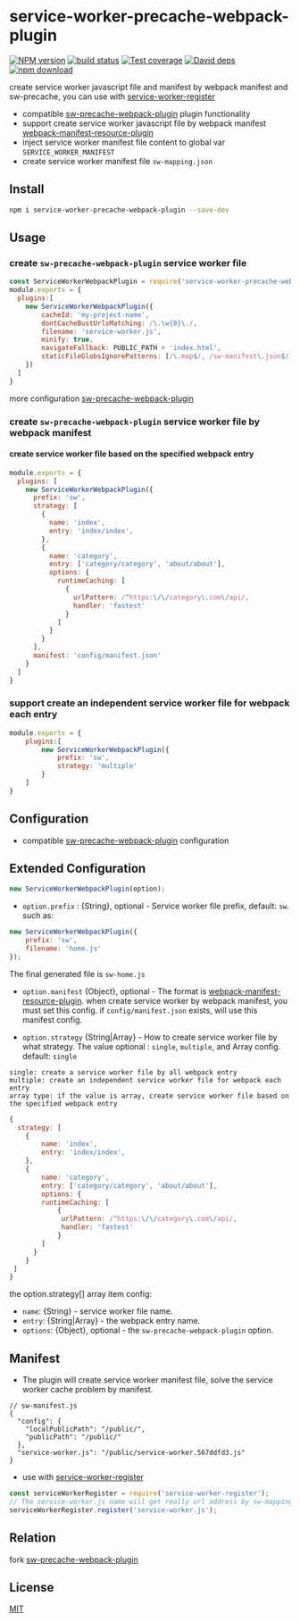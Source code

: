 # service-worker-precache-webpack-plugin

[![NPM version][npm-image]][npm-url]
[![build status][travis-image]][travis-url]
[![Test coverage][codecov-image]][codecov-url]
[![David deps][david-image]][david-url]
[![npm download][download-image]][download-url]

[npm-image]: https://img.shields.io/npm/v/service-worker-precache-webpack-plugin.svg?style=flat-square
[npm-url]: https://npmjs.org/package/service-worker-precache-webpack-plugin
[travis-image]: https://img.shields.io/travis/hubcarl/service-worker-precache-webpack-plugin.svg?style=flat-square
[travis-url]: https://travis-ci.org/hubcarl/service-worker-precache-webpack-plugin
[codecov-image]: https://codecov.io/gh/hubcarl/service-worker-precache-webpack-plugin/branch/master/graph/badge.svg
[codecov-url]: https://codecov.io/gh/hubcarl/service-worker-precache-webpack-plugin
[david-image]: https://img.shields.io/david/hubcarl/service-worker-precache-webpack-plugin.svg?style=flat-square
[david-url]: https://david-dm.org/hubcarl/service-worker-precache-webpack-plugin
[snyk-image]: https://snyk.io/test/npm/service-worker-precache-webpack-plugin/badge.svg?style=flat-square
[snyk-url]: https://snyk.io/test/npm/service-worker-precache-webpack-plugin
[download-image]: https://img.shields.io/npm/dm/service-worker-precache-webpack-plugin.svg?style=flat-square
[download-url]: https://npmjs.org/package/service-worker-precache-webpack-plugin

create service worker javascript file and manifest by webpack manifest and sw-precache, you can use with [service-worker-register](https://github.com/hubcarl/service-worker-register)

- compatible [sw-precache-webpack-plugin](https://github.com/goldhand/sw-precache-webpack-plugin) plugin functionality
- support create service worker javascript file by webpack manifest [webpack-manifest-resource-plugin](https://github.com/hubcarl/webpack-manifest-resource-plugin)
- inject service worker manifest file content to global var `SERVICE_WORKER_MANIFEST` 
- create service worker manifest file `sw-mapping.json`

## Install

```bash
npm i service-worker-precache-webpack-plugin --save-dev
```

## Usage

### create `sw-precache-webpack-plugin` service worker file

```js
const ServiceWorkerWebpackPlugin = require('service-worker-precache-webpack-plugin');
module.exports = {
  plugins:[
    new ServiceWorkerWebpackPlugin({
        cacheId: 'my-project-name',
        dontCacheBustUrlsMatching: /\.\w{8}\./,
        filename: 'service-worker.js',
        minify: true,
        navigateFallback: PUBLIC_PATH + 'index.html',
        staticFileGlobsIgnorePatterns: [/\.map$/, /sw-manifest\.json$/],
    })
  ]  
}
```
more configuration [sw-precache-webpack-plugin](https://github.com/goldhand/sw-precache-webpack-plugin)

### create `sw-precache-webpack-plugin` service worker file by webpack manifest

#### create service worker file based on the specified webpack entry

```js
module.exports = {
  plugins: [
    new ServiceWorkerWebpackPlugin({
      prefix: 'sw',
      strategy: [
        {
          name: 'index',
          entry: 'index/index',
        },
        {
          name: 'category',
          entry: ['category/category', 'about/about'],
          options: {
            runtimeCaching: [
              {
                urlPattern: /^https:\/\/category\.com\/api/,
                handler: 'fastest'
              }
            ]
          }
        }
      ],
      manifest: 'config/manifest.json'
    }
  ]
}
```

### support create an independent service worker file for webpack each entry

```js
module.exports = {
    plugins:[
        new ServiceWorkerWebpackPlugin({
            prefix: 'sw',
            strategy: 'multiple'
        }
    ] 
}
```


## Configuration

- compatible [sw-precache-webpack-plugin](https://github.com/goldhand/sw-precache-webpack-plugin) configuration


## Extended Configuration 

```js
new ServiceWorkerWebpackPlugin(option);
```

- `option.prefix` : {String}, optional - Service worker file prefix, default: `sw`. such as:

```js
new ServiceWorkerWebpackPlugin({
    prefix: 'sw',
    filename: 'home.js'
});
```
The final generated file is `sw-home.js`


- `option.manifest` {Object}, optional - The format is [webpack-manifest-resource-plugin](https://github.com/hubcarl/webpack-manifest-resource-plugin). when create service worker by webpack manifest, you must set this config. if `config/manifest.json` exists, will use this manifest config.

- `option.strategy` {String|Array} - How to create service worker file by what strategy. The value optional : `single`, `multiple`, and Array config. default: `single`

```
single: create a service worker file by all webpack entry
multiple: create an independent service worker file for webpack each entry
array type: if the value is array, create service worker file based on the specified webpack entry
```

```js
{
  strategy: [
    {
        name: 'index',
        entry: 'index/index',
    },
    {
        name: 'category',
        entry: ['category/category', 'about/about'],
        options: {
        runtimeCaching: [
            {
             urlPattern: /^https:\/\/category\.com\/api/,
             handler: 'fastest'
            }
        ]
      }
    }
 ]
}
```
the option.strategy[] array item config:

- `name`: {String} - service worker file name.
- `entry`: {String|Array} - the webpack entry name.
- `options`: {Object}, optional - the `sw-precache-webpack-plugin` option.

## Manifest

- The plugin will create service worker manifest file, solve the service worker cache problem by manifest.

```
// sw-manifest.js
{
  "config": {
    "localPublicPath": "/public/",
    "publicPath": "/public/"
  },
  "service-worker.js": "/public/service-worker.567ddfd3.js"
}
```

- use with [service-worker-register](https://github.com/hubcarl/service-worker-register)

```js
const serviceWorkerRegister = require('service-worker-register');
// The service-worker.js name will get really url address by sw-mapping.json file
serviceWorkerRegister.register('service-worker.js');
```

## Relation

 fork [sw-precache-webpack-plugin](https://github.com/goldhand/sw-precache-webpack-plugin)

## License

[MIT](LICENSE)
